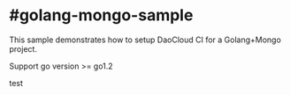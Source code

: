 #golang-mongo-sample
=====
This sample demonstrates how to setup DaoCloud CI for a Golang+Mongo project.

Support go version >= go1.2

test
